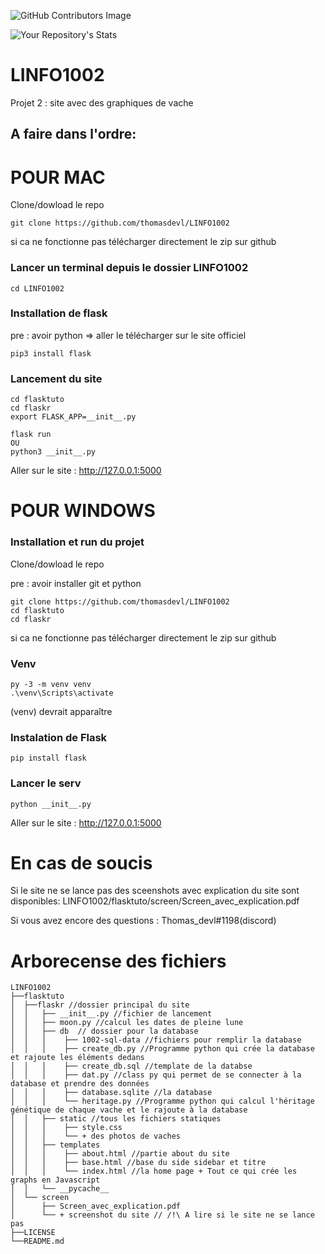 ![GitHub Contributors Image](https://contrib.rocks/image?repo=thomasdevl/LINFO1002)

![Your Repository's Stats](https://github-readme-stats.vercel.app/api/top-langs/?username=thomasdevl&theme=blue-green)



# LINFO1002
Projet 2  : site avec des graphiques de vache

## A faire dans l'ordre:

# POUR MAC

Clone/dowload le repo

```
git clone https://github.com/thomasdevl/LINFO1002
```
si ca ne fonctionne pas télécharger directement le zip sur github


### Lancer un terminal depuis le dossier LINFO1002

```
cd LINFO1002
```

### Installation de flask

pre : avoir python => aller le télécharger sur le site officiel 

```
pip3 install flask
```

### Lancement du site

```
cd flasktuto
cd flaskr
export FLASK_APP=__init__.py
```

```
flask run 
OU
python3 __init__.py
```
Aller sur le site : http://127.0.0.1:5000 


# POUR WINDOWS

### Installation et run du projet

Clone/dowload le repo

pre : avoir installer git et python

```
git clone https://github.com/thomasdevl/LINFO1002
cd flasktuto
cd flaskr
```
si ca ne fonctionne pas télécharger directement le zip sur github

### Venv

```
py -3 -m venv venv
.\venv\Scripts\activate
```
(venv) devrait apparaître 

### Instalation de Flask

```
pip install flask
```

### Lancer le serv

```
python __init__.py
```

Aller sur le site : http://127.0.0.1:5000 

# En cas de soucis

Si le site ne se lance pas des sceenshots avec explication du site sont disponibles:
LINFO1002/flasktuto/screen/Screen_avec_explication.pdf

Si vous avez encore des questions : Thomas_devl#1198(discord)

# Arborecense des fichiers

```
LINFO1002
├──flasktuto
│  ├──flaskr //dossier principal du site
│  │   ├── __init__.py //fichier de lancement 
│  │   ├── moon.py //calcul les dates de pleine lune
│  │   ├── db  // dossier pour la database
│  │   │    ├── 1002-sql-data //fichiers pour remplir la database
│  │   │    ├── create_db.py //Programme python qui crée la database et rajoute les éléments dedans
│  │   │    ├── create_db.sql //template de la databse
│  │   │    ├── dat.py //class py qui permet de se connecter à la database et prendre des données
│  │   │    ├── database.sqlite //la database
│  │   │    └── heritage.py //Programme python qui calcul l'héritage génétique de chaque vache et le rajoute à la database
│  │   ├── static //tous les fichiers statiques
│  │   │    ├── style.css
│  │   │    └── + des photos de vaches
│  │   ├── templates
│  │   │    ├── about.html //partie about du site
│  │   │    ├── base.html //base du side sidebar et titre
│  │   │    └── index.html //la home page + Tout ce qui crée les graphs en Javascript
│  │   └── __pycache__
│  └── screen
│      ├── Screen_avec_explication.pdf
│      └── + screenshot du site // /!\ A lire si le site ne se lance pas 
├──LICENSE
└──README.md
```


